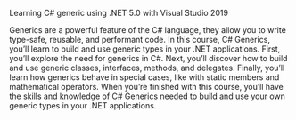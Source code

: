 Learning C# generic using .NET 5.0 with Visual Studio 2019

Generics are a powerful feature of the C# language, they allow you to write type-safe, reusable, and performant code. In this course, C# Generics, you’ll learn to build and use generic types in your .NET applications. 
First, you’ll explore the need for generics in C#. Next, you’ll discover how to build and use generic classes, interfaces, methods, and delegates. Finally, you’ll learn how generics behave in special cases, like with static 
members and mathematical operators. When you’re finished with this course, you’ll have the skills and knowledge of C# Generics needed to build and use your own generic types in your .NET applications.
